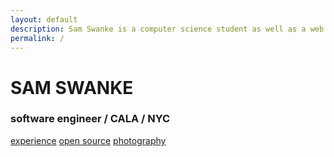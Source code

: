 ```yaml
---
layout: default
description: Sam Swanke is a computer science student as well as a web and software developer. He is currently attending college at the University of Vermont.
permalink: /
---
```


<div id='page home'>
  <h1>SAM SWANKE</h1>
  <h3>software engineer / CALA / NYC</h3>

  <div class='nav'>
    <a href='/experience'>experience</a>
    <a href='/opensource'>open source</a>
    <a href='/photography'>photography</a>
  </div>
</div>